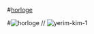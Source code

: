 #[horloge](https://magicickey.github.io/horloge/)
  
#![horloge](https://github.com/magicickey/horloge/blob/main/Clock-Clock24-Horloge-Numerique-avec-24-Montres-Analogiques.jpg?raw=true)
//
![yerim-kim-1](https://github.com/magicickey/horloge/blob/main/yerim-kim-12.jpg?raw=true)
